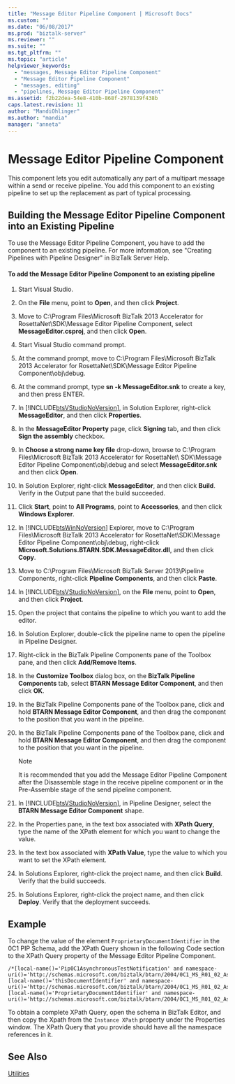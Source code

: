 ```yaml
---
title: "Message Editor Pipeline Component | Microsoft Docs"
ms.custom: ""
ms.date: "06/08/2017"
ms.prod: "biztalk-server"
ms.reviewer: ""
ms.suite: ""
ms.tgt_pltfrm: ""
ms.topic: "article"
helpviewer_keywords: 
  - "messages, Message Editor Pipeline Component"
  - "Message Editor Pipeline Component"
  - "messages, editing"
  - "pipelines, Message Editor Pipeline Component"
ms.assetid: f2b22dea-54e8-410b-868f-2978139f438b
caps.latest.revision: 11
author: "MandiOhlinger"
ms.author: "mandia"
manager: "anneta"
---
```

# Message Editor Pipeline Component
This component lets you edit automatically any part of a multipart message within a send or receive pipeline. You add this component to an existing pipeline to set up the replacement as part of typical processing.  
  
## Building the Message Editor Pipeline Component into an Existing Pipeline  
 To use the Message Editor Pipeline Component, you have to add the component to an existing pipeline. For more information, see "Creating Pipelines with Pipeline Designer" in BizTalk Server Help.  
  
#### To add the Message Editor Pipeline Component to an existing pipeline  
  
1.  Start Visual Studio.  
  
2.  On the **File** menu, point to **Open**, and then click **Project**.  
  
3.  Move to C:\Program Files\Microsoft BizTalk 2013 Accelerator for RosettaNet\SDK\Message Editor Pipeline Component, select **MessageEditor.csproj**, and then click **Open**.  
  
4.  Start Visual Studio command prompt.  
  
5.  At the command prompt, move to C:\Program Files\Microsoft BizTalk 2013 Accelerator for RosettaNet\SDK\Message Editor Pipeline Component\obj\debug.  
  
6.  At the command prompt, type **sn -k MessageEditor.snk** to create a key, and then press ENTER.  
  
7.  In [!INCLUDE[btsVStudioNoVersion](../../includes/btsvstudionoversion-md.md)], in Solution Explorer, right-click **MessageEditor**, and then click **Properties**.  
  
8.  In the **MessageEditor Property** page, click **Signing** tab, and then click **Sign the assembly** checkbox.  
  
9. In **Choose a strong name key file** drop-down, browse to C:\Program Files\Microsoft BizTalk 2013 Accelerator for RosettaNet\ SDK\Message Editor Pipeline Component\obj\debug and select **MessageEditor.snk** and then click **Open**.  
  
10. In Solution Explorer, right-click **MessageEditor**, and then click **Build**. Verify in the Output pane that the build succeeded.  
  
11. Click **Start**, point to **All Programs**, point to **Accessories**, and then click **Windows Explorer**.  
  
12. In [!INCLUDE[btsWinNoVersion](../../includes/btswinnoversion-md.md)] Explorer, move to C:\Program Files\Microsoft BizTalk 2013 Accelerator for RosettaNet\SDK\Message Editor Pipeline Component\obj\debug, right-click **Microsoft.Solutions.BTARN.SDK.MessageEditor.dll**, and then click **Copy**.  
  
13. Move to C:\Program Files\Microsoft BizTalk Server 2013\Pipeline Components, right-click **Pipeline Components**, and then click **Paste**.  
  
14. In [!INCLUDE[btsVStudioNoVersion](../../includes/btsvstudionoversion-md.md)], on the **File** menu, point to **Open**, and then click **Project**.  
  
15. Open the project that contains the pipeline to which you want to add the editor.  
  
16. In Solution Explorer, double-click the pipeline name to open the pipeline in Pipeline Designer.  
  
17. Right-click in the BizTalk Pipeline Components pane of the Toolbox pane, and then click **Add/Remove Items**.  
  
18. In the **Customize Toolbox** dialog box, on the **BizTalk Pipeline Components** tab, select **BTARN Message Editor Component**, and then click **OK**.  
  
19. In the BizTalk Pipeline Components pane of the Toolbox pane, click and hold **BTARN Message Editor Component**, and then drag the component to the position that you want in the pipeline.  
  
20. In the BizTalk Pipeline Components pane of the Toolbox pane, click and hold **BTARN Message Editor Component**, and then drag the component to the position that you want in the pipeline.  
  
    > [!NOTE]
    >  It is recommended that you add the Message Editor Pipeline Component after the Disassemble stage in the receive pipeline component or in the Pre-Assemble stage of the send pipeline component.  
  
21. In [!INCLUDE[btsVStudioNoVersion](../../includes/btsvstudionoversion-md.md)], in Pipeline Designer, select the **BTARN Message Editor Component** shape.  
  
22. In the Properties pane, in the text box associated with **XPath Query**, type the name of the XPath element for which you want to change the value.  
  
23. In the text box associated with **XPath Value**, type the value to which you want to set the XPath element.  
  
24. In Solutions Explorer, right-click the project name, and then click **Build**. Verify that the build succeeds.  
  
25. In Solutions Explorer, right-click the project name, and then click **Deploy**. Verify that the deployment succeeds.  
  
## Example  
 To change the value of the element `ProprietaryDocumentIdentifier` in the 0C1 PIP Schema, add the XPath Query shown in the following Code section to the XPath Query property of the Message Editor Pipeline Component.  
  
```  
/*[local-name()='Pip0C1AsynchronousTestNotification' and namespace-uri()='http://schemas.microsoft.com/biztalk/btarn/2004/0C1_MS_R01_02_AsynchronousTestNotification.dtd']/*[local-name()='thisDocumentIdentifier' and namespace-uri()='http://schemas.microsoft.com/biztalk/btarn/2004/0C1_MS_R01_02_AsynchronousTestNotification.dtd']/*[local-name()='ProprietaryDocumentIdentifier' and namespace-uri()='http://schemas.microsoft.com/biztalk/btarn/2004/0C1_MS_R01_02_AsynchronousTestNotification.dtd']  
```  
  
 To obtain a complete XPath Query, open the schema in BizTalk Editor, and then copy the Xpath from the `Instance XPath` property under the Properties window. The XPath Query that you provide should have all the namespace references in it.  
  
## See Also  
 [Utilities](../../adapters-and-accelerators/accelerator-rosettanet/utilities1.md)